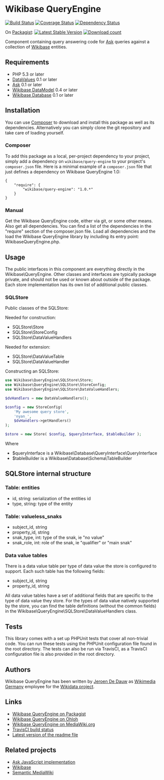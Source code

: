 # Wikibase QueryEngine

[![Build Status](https://secure.travis-ci.org/wikimedia/mediawiki-extensions-WikibaseQueryEngine.png?branch=master)](http://travis-ci.org/wikimedia/mediawiki-extensions-WikibaseQueryEngine)
[![Coverage Status](https://coveralls.io/repos/wikimedia/mediawiki-extensions-WikibaseQueryEngine/badge.png?branch=master)](https://coveralls.io/r/wikimedia/mediawiki-extensions-WikibaseQueryEngine?branch=master)
[![Dependency Status](https://www.versioneye.com/package/php--wikibase--query-engine/badge.png)](https://www.versioneye.com/package/php--wikibase--query-engine)

On [Packagist](https://packagist.org/packages/wikibase/query-engine):
[![Latest Stable Version](https://poser.pugx.org/wikibase/query-engine/version.png)](https://packagist.org/packages/wikibase/query-engine)
[![Download count](https://poser.pugx.org/wikibase/query-engine/d/total.png)](https://packagist.org/packages/wikibase/query-engine)

Component containing query answering code for
[Ask](https://www.mediawiki.org/wiki/Extension:Ask)
queries against a collection of
[Wikibase](https://www.mediawiki.org/wiki/Wikibase)
entities.

## Requirements

* PHP 5.3 or later
* [DataValues](https://www.mediawiki.org/wiki/Extension:DataValues) 0.1 or later
* [Ask](https://github.com/wikimedia/mediawiki-extensions-Ask/blob/master/README.md) 0.1 or later
* [Wikibase DataModel](https://www.mediawiki.org/wiki/Extension:Wikibase_DataModel) 0.4 or later
* [Wikibase Database](https://www.mediawiki.org/wiki/Extension:WikibaseDatabase) 0.1 or later

## Installation

You can use [Composer](http://getcomposer.org/) to download and install
this package as well as its dependencies. Alternatively you can simply clone
the git repository and take care of loading yourself.

### Composer

To add this package as a local, per-project dependency to your project, simply add a
dependency on `wikibase/query-engine` to your project's `composer.json` file.
Here is a minimal example of a `composer.json` file that just defines a dependency on
Wikibase QueryEngine 1.0:

    {
        "require": {
            "wikibase/query-engine": "1.0.*"
        }
    }

### Manual

Get the Wikibase QueryEngine code, either via git, or some other means. Also get all dependencies.
You can find a list of the dependencies in the "require" section of the composer.json file.
Load all dependencies and the load the Wikibase QueryEngine library by including its entry point:
WikibaseQueryEngine.php.

## Usage

The public interfaces in this component are everything directly in the Wikibase\QueryEngine.
Other classes and interfaces are typically package private, and should not be used or known
about outside of the package. Each store implementation has its own list of additional public
classes.

### SQLStore

Public classes of the SQLStore:

Needed for construction:

* SQLStore\Store
* SQLStore\StoreConfig
* SQLStore\DataValueHandlers

Needed for extension:

* SQLStore\DataValueTable
* SQLStore\DataValueHandler

Constructing an SQLStore:

```php
use Wikibase\QueryEngine\SQLStore\Store;
use Wikibase\QueryEngine\SQLStore\StoreConfig;
use Wikibase\QueryEngine\SQLStore\DataValueHandlers;

$dvHandlers = new DataValueHandlers();

$config = new StoreConfig(
	'My awesome query store',
	'nyan_',
	$dvHandlers->getHandlers()
);

$store = new Store( $config, $queryInterface, $tableBuilder );
```

Where

* $queryInterface is a Wikibase\Database\QueryInterface\QueryInterface
* $tableBuilder is a Wikibase\Database\Schema\TableBuilder

## SQLStore internal structure

### Table: entities

* id, string: serialization of the entities id
* type, string: type of the entity

### Table: valueless_snaks

* subject_id, string
* property_id, string
* snak_type, int: type of the snak, ie "no value"
* snak_role, int: role of the snak, ie "qualifier" or "main snak"

### Data value tables

There is a data value table per type of data value the store is configured to support.
Each such table has the following fields:

* subject_id, string
* property_id, string

All data value tables have a set of additional fields that are specific to the type of
data value they store. For the types of data value natively supported by the store,
you can find the table definitions (without the common fields) in the
Wikibase\QueryEngine\SQLStore\DataValueHandlers class.

## Tests

This library comes with a set up PHPUnit tests that cover all non-trivial code. You can run these
tests using the PHPUnit configuration file found in the root directory. The tests can also be run
via TravisCI, as a TravisCI configuration file is also provided in the root directory.

## Authors

Wikibase QueryEngine has been written by [Jeroen De Dauw](https://www.mediawiki.org/wiki/User:Jeroen_De_Dauw)
as [Wikimedia Germany](https://wikimedia.de) employee for the [Wikidata project](https://wikidata.org/).

## Links

* [Wikibase QueryEngine on Packagist](https://packagist.org/packages/wikibase/query-engine)
* [Wikibase QueryEngine on Ohloh](https://www.ohloh.net/p/wikibasequeryengine/)
* [Wikibase QueryEngine on MediaWiki.org](https://www.mediawiki.org/wiki/Extension:Wikibase_QueryEngine)
* [TravisCI build status](https://travis-ci.org/wikimedia/mediawiki-extensions-WikibaseQueryEngine)
* [Latest version of the readme file](https://github.com/wikimedia/mediawiki-extensions-WikibaseQueryEngine/blob/master/README.md)

## Related projects

* [Ask JavaScript implementation](https://github.com/JeroenDeDauw/AskJS)
* [Wikibase](https://www.mediawiki.org/wiki/Wikibase)
* [Semantic MediaWiki](https://semantic-mediawiki.org/)